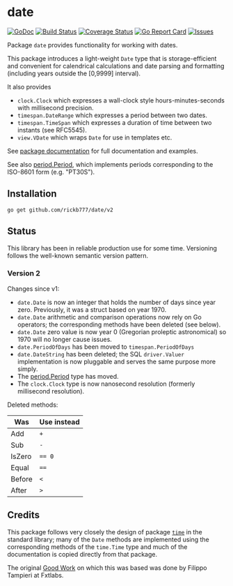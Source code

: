 # date

[![GoDoc](https://img.shields.io/badge/api-Godoc-blue.svg)](https://pkg.go.dev/github.com/rickb777/date)
[![Build Status](https://api.travis-ci.org/rickb777/date.svg?branch=master)](https://travis-ci.org/rickb777/date/builds)
[![Coverage Status](https://coveralls.io/repos/rickb777/date/badge.svg?branch=master&service=github)](https://coveralls.io/github/rickb777/date?branch=master)
[![Go Report Card](https://goreportcard.com/badge/github.com/rickb777/date)](https://goreportcard.com/report/github.com/rickb777/date)
[![Issues](https://img.shields.io/github/issues/rickb777/date.svg)](https://github.com/rickb777/date/issues)

Package `date` provides functionality for working with dates.

This package introduces a light-weight `Date` type that is storage-efficient
and convenient for calendrical calculations and date parsing and formatting
(including years outside the [0,9999] interval).

It also provides

 * `clock.Clock` which expresses a wall-clock style hours-minutes-seconds with millisecond precision.
 * `timespan.DateRange` which expresses a period between two dates.
 * `timespan.TimeSpan` which expresses a duration of time between two instants (see RFC5545).
 * `view.VDate` which wraps `Date` for use in templates etc.

See [package documentation](https://godoc.org/github.com/rickb777/date) for
full documentation and examples.

See also [period.Period](https://pkg.go.dev/github.com/rickb777/period), which implements periods corresponding
to the ISO-8601 form (e.g. "PT30S").

## Installation

    go get github.com/rickb777/date/v2

## Status

This library has been in reliable production use for some time. Versioning follows the well-known semantic version pattern.

### Version 2

Changes since v1:

 * `date.Date` is now an integer that holds the number of days since year zero. Previously, it was a struct based on year 1970.
 * `date.Date` arithmetic and comparison operations now rely on Go operators; the corresponding methods have been deleted (see below).
 * `date.Date` zero value is now year 0 (Gregorian proleptic astronomical) so 1970 will no longer cause issues.
 * `date.PeriodOfDays` has been moved to `timespan.PeriodOfDays`
 * `date.DateString` has been deleted; the SQL `driver.Valuer` implementation is now pluggable and serves the same purpose more simply.
 * The [period.Period](https://pkg.go.dev/github.com/rickb777/period) type has moved.
 * The `clock.Clock` type is now nanosecond resolution (formerly millisecond resolution). 

Deleted methods:

| Was    | Use instead |
| ------ |-------------|
| Add    | `+`         |
| Sub    | `-`         |
| IsZero | `== 0`      |
| Equal  | `==`        |
| Before | `<`         |
| After  | `>`         |

## Credits

This package follows very closely the design of package
[`time`](http://golang.org/pkg/time/) in the standard library;
many of the `Date` methods are implemented using the corresponding methods
of the `time.Time` type and much of the documentation is copied directly
from that package.

The original [Good Work](https://github.com/fxtlabs/date) on which this was
based was done by Filippo Tampieri at Fxtlabs.
